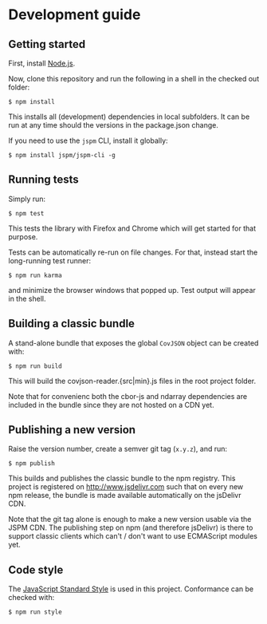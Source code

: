 # Development guide

## Getting started

First, install [Node.js](https://nodejs.org/download/).

Now, clone this repository and run the following in a shell in the checked out folder:
```
$ npm install
```

This installs all (development) dependencies in local subfolders.
It can be run at any time should the versions in the package.json change.

If you need to use the `jspm` CLI, install it globally:
```
$ npm install jspm/jspm-cli -g
```

## Running tests

Simply run:
```
$ npm test
```

This tests the library with Firefox and Chrome which will get started for that purpose.

Tests can be automatically re-run on file changes. For that, instead start the long-running
test runner:
```
$ npm run karma
```
and minimize the browser windows that popped up. Test output will appear in the shell.

## Building a classic bundle

A stand-alone bundle that exposes the global `CovJSON` object can be created with:
```
$ npm run build
```
This will build the covjson-reader.{src|min}.js files in the root project folder.

Note that for convenienc both the cbor-js and ndarray dependencies are included in the bundle since
they are not hosted on a CDN yet. 

## Publishing a new version

Raise the version number, create a semver git tag (`x.y.z`), and run:
```
$ npm publish
```

This builds and publishes the classic bundle to the npm registry.
This project is registered on http://www.jsdelivr.com such that on every new
npm release, the bundle is made available automatically on the jsDelivr CDN.

Note that the git tag alone is enough to make a new version usable via the JSPM CDN.
The publishing step on npm (and therefore jsDelivr) is there to support classic clients
which can't / don't want to use ECMAScript modules yet.

## Code style

The [JavaScript Standard Style](http://standardjs.com) is used in this project.
Conformance can be checked with:
```
$ npm run style
```

